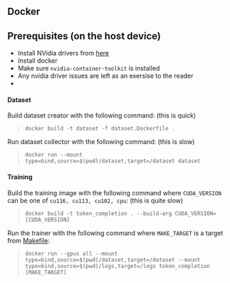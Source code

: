 
## Docker

## Prerequisites (on the host device)

- Install NVidia drivers from [here](https://www.nvidia.com/Download/index.aspx?lang=en-us)
- Install docker
- Make sure `nvidia-container-toolkit` is installed
- Any nvidia driver issues are left as an exersise to the reader
- 

#### Dataset
Build dataset creator with the following command: (this is quick)
> ```docker build -t dataset -f dataset.Dockerfile .```

Run dataset collector with the following command: (this is slow)
> `docker run --mount type=bind,source=$(pwd)/dataset,target=/dataset dataset`

#### Training

Build the training image with the following command where `CUDA_VERSION` can be one of `cu116, cu113, cu102, cpu`: (this is quite slow)
> `docker build -t token_completion . --build-arg CUDA_VERSION=[CUDA_VERSION]`

Run the trainer with the following command where `MAKE_TARGET` is a target from [Makefile](Makefile): 
> `docker run --gpus all --mount type=bind,source=$(pwd)/dataset,target=/dataset --mount type=bind,source=$(pwd)/logs,target=/logs token_completion [MAKE_TARGET]`
